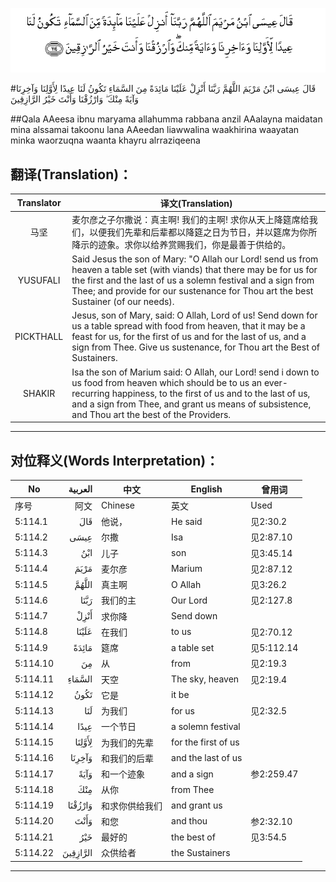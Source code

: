 ![005:114](images/005_114.gif)

#قَالَ عِيسَى ابْنُ مَرْيَمَ اللَّهُمَّ رَبَّنَا أَنْزِلْ عَلَيْنَا مَائِدَةً مِنَ السَّمَاءِ تَكُونُ لَنَا عِيدًا لِأَوَّلِنَا وَآخِرِنَا وَآيَةً مِنْكَ ۖ وَارْزُقْنَا وَأَنْتَ خَيْرُ الرَّازِقِينَ 

##Qala AAeesa ibnu maryama allahumma rabbana anzil AAalayna maidatan mina alssamai takoonu lana AAeedan liawwalina waakhirina waayatan minka waorzuqna waanta khayru alrraziqeena 

## 翻译(Translation)：

| Translator | 译文(Translation)                                            |
| :--------: | ------------------------------------------------------------ |
|    马坚    | 麦尔彦之子尔撒说：真主啊! 我们的主啊! 求你从天上降筵席给我们，以便我们先辈和后辈都以降筵之日为节日，并以筵席为你所降示的迹象。求你以给养赏赐我们，你是最善于供给的。 |
|  YUSUFALI  | Said Jesus the son of Mary: "O Allah our Lord! send us from heaven a table set (with viands) that there may be for us for the first and the last of us a solemn festival and a sign from Thee; and provide for our sustenance for Thou art the best Sustainer (of our needs). |
| PICKTHALL  | Jesus, son of Mary, said: O Allah, Lord of us! Send down for us a table spread with food from heaven, that it may be a feast for us, for the first of us and for the last of us, and a sign from Thee. Give us sustenance, for Thou art the Best of Sustainers. |
|   SHAKIR   | Isa the son of Marium said: O Allah, our Lord! send i down to us food from heaven which should be to us an ever-recurring happiness, to the first of us and to the last of us, and a sign from Thee, and grant us means of subsistence, and Thou art the best of the Providers. |

---

## 对位释义(Words Interpretation)：

| No   | العربية | 中文    | English | 曾用词 |
| ---- | ------: | ------- | ------- | ------ |
| 序号 |    阿文 | Chinese | 英文    | Used   |
| 5:114.1  | قَالَ      | 他说，         | He said             | 见2:30.2   |
| 5:114.2  | عِيسَى     | 尔撒           | Isa                 | 见2:87.10  |
| 5:114.3  | ابْنُ      | 儿子           | son                 | 见3:45.14  |
| 5:114.4  | مَرْيَمَ     | 麦尔彦         | Marium              | 见2:87.12  |
| 5:114.5  | اللَّهُمَّ    | 真主啊         | O Allah             | 见3:26.2   |
| 5:114.6  | رَبَّنَا     | 我们的主       | Our Lord            | 见2:127.8  |
| 5:114.7  | أَنْزِلْ     | 求你降         | Send down           |            |
| 5:114.8  | عَلَيْنَا    | 在我们         | to us               | 见2:70.12  |
| 5:114.9  | مَائِدَةً    | 筵席           | a table set         | 见5:112.14 |
| 5:114.10 | مِنَ       | 从             | from                | 见2:19.3 |
| 5:114.11 | السَّمَاءِ   | 天空           | The sky, heaven     | 见2:19.4   |
| 5:114.12 | تَكُونُ     | 它是           | it be               |            |
| 5:114.13 | لَنَا      | 为我们         | for us              | 见2:32.5   |
| 5:114.14 | عِيدًا     | 一个节日       | a solemn festival   |            |
| 5:114.15 | لِأَوَّلِنَا   | 为我们的先辈   | for the first of us |            |
| 5:114.16 | وَآخِرِنَا   | 和我们的后辈   | and the last of us  |            |
| 5:114.17 | وَآيَةً     | 和一个迹象     | and a sign          | 参2:259.47 |
| 5:114.18 | مِنْكَ      | 从你           | from Thee           |            |
| 5:114.19 | وَارْزُقْنَا  | 和求你供给我们 | and grant us        |            |
| 5:114.20 | وَأَنْتَ     | 和您           | and thou            | 参2:32.10  |
| 5:114.21 | خَيْرُ      | 最好的         | the best of         | 见3:54.5   |
| 5:114.22 | الرَّازِقِينَ | 众供给者       | the Sustainers      |            |

---
